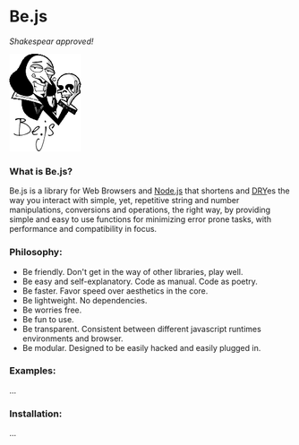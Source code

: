Be.js
=====
_Shakespear approved!_

![to Be.js or not to Be](https://github.com/xenomuta/bejs/raw/master/dist/bejs.gif "to Be.js or not to be")

### What is Be.js?
Be.js is a library for Web Browsers and [Node.js](http://nodejs.org "Node.js") that shortens and [DRY](http://en.wikipedia.org/wiki/DRY "DRY")es the way you interact with simple, yet, repetitive string and number manipulations, conversions and operations, the right way, by providing simple and easy to use functions for minimizing error prone tasks, with performance and compatibility in focus.

### Philosophy:
* Be friendly. Don't get in the way of other libraries, play well.
* Be easy and self-explanatory. Code as manual. Code as poetry.
* Be faster. Favor speed over aesthetics in the core.
* Be lightweight. No dependencies.
* Be worries free.
* Be fun to use.
* Be transparent. Consistent between different javascript runtimes environments and browser.
* Be modular. Designed to be easily hacked and easily plugged in.

### Examples:

...

### Installation:

...

